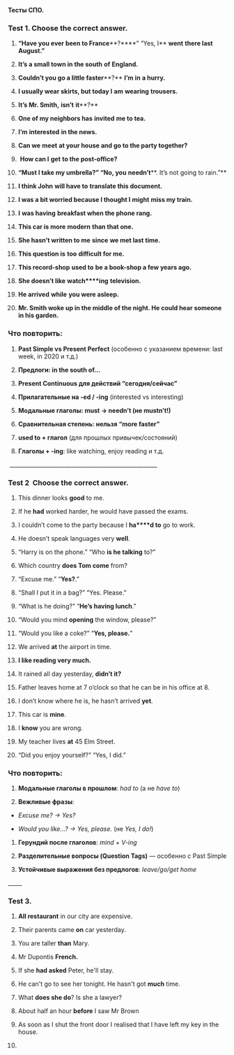 **Тесты СПО.**

### **Test 1.** **Choose the correct answer.**

1. **“Have you ever been to France****?****” “Yes, I** **went** **there last August.”**
    
2. **It’s a small town in the south** **of** **England.**
    
3. **Couldn’t you go a little faster****?** **I’m** **in** **a hurry.**
    
4. **I usually wear skirts, but today I** **am** **wearing** **trousers.**
    
5. **It’s Mr. Smith,** **isn’t** **it****?**
    
6. **One of my neighbors has** **invited** **me to tea.**
    
7. **I’m** **interested** **in the news.**
    
8. **Can we** **meet** **at your house and go to the party together?**
    
9.  **How can I** **get** **to the post-office?**
    
10. **“Must I take my umbrella?” “No, you** **needn’t****. It’s not going to rain.”**
    
11. **I think John** **will have to** **translate this document.**
    
12. **I was a bit worried because I thought I** **might** **miss my train.**
    
13. **I** **was having** **breakfast when the phone rang.**
    
14. **This car is more** **modern** **than that one.**
    
15. **She hasn’t written to me** **since** **we met last time.**
    
16. **This question is** **too** **difficult for me.**
    
17. **This record-shop** **used to** **be a book-shop a few years ago.**
    
18. **She doesn’t like** **watch****ing** **television.**
    
19. **He arrived** **while** **you were asleep.**
    
20. **Mr. Smith woke up in the middle of the night. He could hear someone in his garden.**
    

### **Что повторить:**

1. **Past Simple vs Present Perfect** (особенно с указанием времени: last week, in 2020 и т.д.)
    
2. **Предлоги: in the south of...**
    
3. **Present Continuous для действий “сегодня/сейчас”**
    
4. **Прилагательные на -ed / -ing** (interested vs interesting)
    
5. **Модальные глаголы: must → needn’t (не mustn’t!)**
    
6. **Сравнительная степень: нельзя “more faster”**
    
7. **used to + глагол** (для прошлых привычек/состояний)
    
8. **Глаголы + -ing**: like watching, enjoy reading и т.д.
    

 _____________________________________________________

### **Test 2  Choose the correct answer.**

1. This dinner looks **good** to me.
    
2. If he **had** worked harder, he would have passed the exams.
    
3. I couldn’t come to the party because I **ha****d to** go to work.
    
4. He doesn’t speak languages very **well**.
    
5. “Harry is on the phone.” “Who **is he talking** to?”
    
6. Which country **does Tom come** from?
    
7. “Excuse me.” “**Yes?**.”
    
8. “Shall I put it in a bag?” “Yes. Please.”
    
9. “What is he doing?” “**He’s having lunch**.”
    
10. “Would you mind **opening** the window, please?”
    
11. “Would you like a coke?” “**Yes, please.**”
    
12. We arrived **at** the airport in time.
    
13. **I like reading very much.**
    
14. It rained all day yesterday, **didn’t it?**
    
15. Father leaves home at 7 o’clock so that he can be in his office at 8.
    
16. I don’t know where he is, he hasn’t arrived **yet**.
    
17. This car is **mine**.
    
18. I **know** you are wrong.
    
19. My teacher lives **at** 45 Elm Street.
    
20. “Did you enjoy yourself?” “Yes, I did.”
    

### **Что повторить:**

1. **Модальные глаголы в прошлом**: _had to_ (а не _have to_)
    
2. **Вежливые фразы**:
    

- _Excuse me? → Yes?_
    
- _Would you like...? → Yes, please._ (не _Yes, I do!_)
    

1. **Герундий после глаголов**: _mind + V-ing_
    
2. **Разделительные вопросы (Question Tags)** — особенно с Past Simple
    
3. **Устойчивые выражения без предлогов**: _leave/go/get home_
    

_____ 

### **Test 3.**

1. **All restaurant** in our city are expensive.
    
2. Their parents came **on** car yesterday.
    
3. You are taller **than** Mary.
    
4. Mr Dupontis **French.**
	
5. If she **had asked** Peter, he'll stay.
	
6.  He can't go to see her tonight. He hasn't got **much** time.
	
7.  What **does she do**?  Is she a lawyer?
	
8. About half an hour **before** I saw Mr Brown
	
9.  As soon as I shut the front door I realised that I have left my key in the house.
	 
10. 